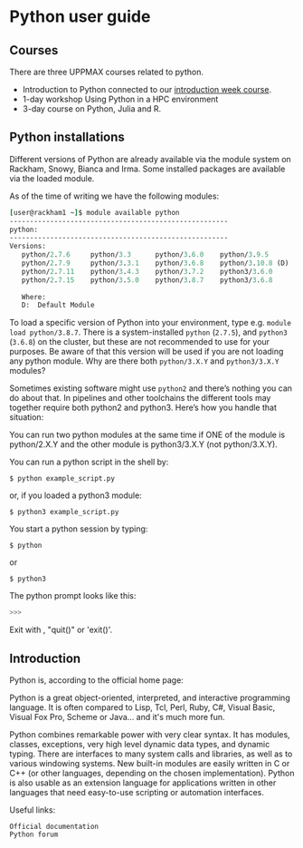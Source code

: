 # Python user guide

## Courses

There are three UPPMAX courses related to python.
- Introduction to Python connected to our [introduction week course](https://www.uppmax.uu.se/support/courses-and-workshops/introductory-course-summer-2023/).
- 1-day workshop Using Python in a HPC environment 
- 3-day course on Python, Julia and R.


## Python installations

Different versions of Python are already available via the module system on Rackham, Snowy, Bianca and Irma. Some installed packages are available via the loaded module. 

As of the time of writing we have the following modules:
``` tcl
[user@rackham1 ~]$ module available python
------------------------------------------------------
python:
------------------------------------------------------
Versions:
   python/2.7.6     python/3.3      python/3.6.0    python/3.9.5         python3/3.7.2
   python/2.7.9     python/3.3.1    python/3.6.8    python/3.10.8 (D)    python3/3.8.7
   python/2.7.11    python/3.4.3    python/3.7.2    python3/3.6.0        python3/3.9.5
   python/2.7.15    python/3.5.0    python/3.8.7    python3/3.6.8        python3/3.10.8 (D)
 
   Where:
   D:  Default Module

```

To load a specific version of Python into your environment, type e.g. ``module load python/3.8.7``.
There is a system-installed ``python`` (``2.7.5``), and ``python3`` (``3.6.8``) on the cluster, but these are not recommended to use for your purposes.
Be aware of that this version will be used if you are not loading any python module.
Why are there both ``python/3.X.Y`` and ``python3/3.X.Y`` modules?

Sometimes existing software might use ``python2`` and there’s nothing you can do about that. In pipelines and other toolchains the different tools may together require both python2 and python3. Here’s how you handle that situation:

You can run two python modules at the same time if ONE of the module is python/2.X.Y and the other module is python3/3.X.Y (not python/3.X.Y).

You can run a python script in the shell by:
```console
$ python example_script.py 
```
or, if you loaded a python3 module:
```console
$ python3 example_script.py 
```
You start a python session by typing:
```console
$ python
```
or
```console
$ python3
```

The python prompt looks like this:

``` python
>>>
```
​Exit with <Ctrl-D>, "quit()" or 'exit()'. 

## Introduction

Python is, according to the official home page:

Python is a great object-oriented, interpreted, and interactive programming language. It is often compared  to Lisp, Tcl, Perl, Ruby, C#, Visual Basic, Visual Fox Pro, Scheme or Java... and it's much more fun.

Python combines remarkable power with very clear syntax. It has modules, classes, exceptions, very high level dynamic data types, and dynamic typing. There are interfaces to many system calls and libraries, as well as to various windowing systems. New built-in modules are easily written in C or C++ (or other languages, depending on the chosen implementation). Python is also usable as an extension language for applications written in other languages that need easy-to-use scripting or automation interfaces. 

Useful links:

    Official documentation
    Python forum
